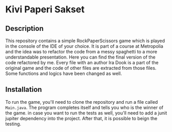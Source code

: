 # Kivi Paperi Sakset
## Description
This repository contains a simple RockPaperScissors game which is played in the console of the IDE of your choice.
It is part of a course at Metropolia and the idea was to refactor the code from a messy spaghetti to a more understandable presentation.
Here you can find the final version of the code refactored by me.
Every file with an author Ira Dook is a part of the original game and the code of other files are extracted from those files.
Some functions and logics have been changed as well.

## Installation
To run the game, you'll need to clone the repository and run a file called `Main.java`.
The program completes itself and tells you who is the winner of the game.
in case you want to run the tests as well, you'll need to add a junit jupiter dependency into the project.
After that, it is possible to beign the testing.
